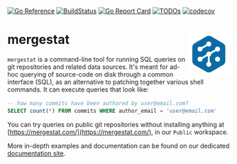 [![Go Reference](https://pkg.go.dev/badge/github.com/mergestat/mergestat.svg)](https://pkg.go.dev/github.com/mergestat/mergestat)
[![BuildStatus](https://github.com/mergestat/mergestat/workflows/tests/badge.svg)](https://github.com/mergestat/mergestat/actions?workflow=tests)
[![Go Report Card](https://goreportcard.com/badge/github.com/mergestat/mergestat)](https://goreportcard.com/report/github.com/mergestat/mergestat)
[![TODOs](https://badgen.net/https/api.tickgit.com/badgen/github.com/mergestat/mergestat/main)](https://www.tickgit.com/browse?repo=github.com/mergestat/mergestat&branch=main)
[![codecov](https://codecov.io/gh/mergestat/mergestat/branch/main/graph/badge.svg)](https://codecov.io/gh/mergestat/mergestat)


# mergestat <a href="https://try.askgit.com/"><img align="right" src="docs/logo.png" alt="MergeStat Logo" height="100"></a>

`mergestat` is a command-line tool for running SQL queries on git repositories and related data sources.
It's meant for ad-hoc querying of source-code on disk through a common interface (SQL), as an alternative to patching together various shell commands.
It can execute queries that look like:
```sql
-- how many commits have been authored by user@email.com?
SELECT count(*) FROM commits WHERE author_email = 'user@email.com'
```

You can try queries on public git repositories without installing anything at [https://mergestat.com/](https://mergestat.com/), in our `Public` workspace.

More in-depth examples and documentation can be found on our dedicated [documentation site](https://docs.mergestat.com/).
